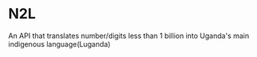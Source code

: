 # N2L
An API that translates number/digits less than 1 billion into Uganda's main indigenous language(Luganda)
